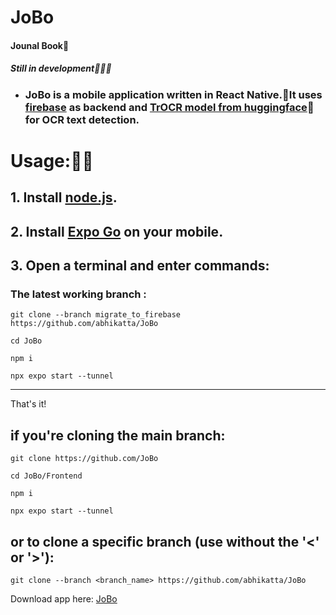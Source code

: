 # JoBo

#### Jounal Book📖

##### Still in development🧑🏻‍💻

- ### JoBo is a mobile application written in React Native.📱It uses [firebase](https://firebase.google.com/) as backend and [TrOCR model from huggingface](huggingface.co/microsoft/trocr-large-handwritten)🤗 for OCR text detection.

# Usage:🧑‍💻

## 1. Install [node.js](https://nodejs.org/en/download).
## 2. Install [Expo Go](https://expo.dev/client) on your mobile.
## 3. Open a terminal and enter commands:

###  The latest working branch :

```
git clone --branch migrate_to_firebase https://github.com/abhikatta/JoBo
```

```
cd JoBo
```

```
npm i
```

```
npx expo start --tunnel
```
---
That's it!
## if you're cloning the main branch:

```
git clone https://github.com/JoBo
```

```
cd JoBo/Frontend
```

```
npm i
```

```
npx expo start --tunnel

```

## or to clone a specific branch (use without the '<' or '>'):

```
git clone --branch <branch_name> https://github.com/abhikatta/JoBo
```
Download app here: <a href='https://expo.dev/artifacts/eas/g3BLEqSFuNJiiNvw3aMVVE.apk'>JoBo</a>
